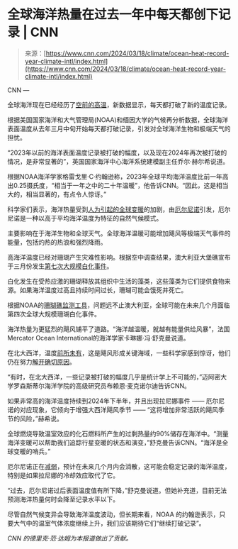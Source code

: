 <!--yml

category: 未分类

date: 2024-05-29 12:29:49

-->

# 全球海洋热量在过去一年中每天都创下记录 | CNN

> 来源：[https://www.cnn.com/2024/03/18/climate/ocean-heat-record-year-climate-intl/index.html](https://www.cnn.com/2024/03/18/climate/ocean-heat-record-year-climate-intl/index.html)

CNN —

全球海洋现在已经经历了[空前的高温](https://www.cnn.com/2023/08/04/world/ocean-heat-temperature-record-climate/index.html)，新数据显示，每天都打破了新的温度记录。

根据美国国家海洋和大气管理局(NOAA)和缅因大学的气候再分析数据，全球海洋表面温度从去年三月中旬开始每天都打破记录，引发对全球海洋生物和极端天气的担忧。

“2023年以前的海洋表面温度记录被打破的幅度，以及现在2024年再次被打破的情况，是非常显著的”，英国国家海洋中心海洋系统建模副主任乔尔·赫尔希说道。

根据NOAA海洋学家格雷戈里·C·约翰逊称，2023年全球平均海洋温度比前一年高出0.25摄氏度，“相当于一年之中的二十年温暖”，他告诉CNN。“因此，这是相当大的，相当显著的，有点令人惊讶。”

科学家们表示，海洋热量受到[人为引起的全球变暖](https://www.cnn.com/2024/03/06/climate/hottest-february-climate-copernicus-record-intl/index.html)的加剧，由[厄尔尼诺](https://www.cnn.com/2023/07/14/weather/what-is-el-nino-xpn/index.html)引发，厄尔尼诺是一种以高于平均海洋温度为特征的自然气候模式。

主要影响在于海洋生物和全球天气。全球海洋温暖可能增加飓风等极端天气事件的能量，包括灼热的热浪和强烈降雨。

高海洋温度已经对珊瑚产生灾难性影响。根据空中调查结果，澳大利亚大堡礁宣布于三月份发生[第七次大规模白化事件](https://www.cnn.com/2024/03/07/australia/mass-coral-bleaching-event-great-barrier-reef-intl-hnk-scn/index.html)。

白化发生在受热应激的珊瑚释放其组织中生活的藻类，这些藻类为它们提供食物来源。如果海洋温度过高且持续时间过长，珊瑚可能会饿死并死亡。

根据NOAA的[珊瑚礁监测工具](https://coralreefwatch.noaa.gov/satellite/bleachingoutlook_cfs/current_image/cur_cfsv2_prob-4mon_v5_alertlevel1_45ns.gif)，问题远不止澳大利亚，全球可能在未来几个月面临第四次全球大规模珊瑚白化事件。

海洋热量为更猛烈的飓风铺平了道路。“海洋越温暖，就越有能量供给风暴”，法国Mercator Ocean International的海洋学家卡琳娜·冯·舒克曼说道。

在北大西洋，温度[前所未有](https://www.cnn.com/2023/06/20/europe/marine-heatwave-north-atlantic-climate-scn-intl/index.html)，这是飓风形成关键海域，一些科学家感到惊讶，他们仍在努力[解开确切原因](https://www.cnn.com/2023/05/05/world/ocean-surface-temperature-heat-record-climate-intl/index.html)。

“有时，在北大西洋，一些记录被打破的幅度几乎是统计学上不可能的，”迈阿密大学罗森斯蒂尔海洋学院的高级研究员布赖恩·麦克诺尔迪告诉CNN。

如果非常高的海洋温度持续到2024年下半年，并且出现拉尼娜事件 —— 厄尔尼诺的对应现象，它倾向于增强大西洋飓风季节 —— “这将增加非常活跃的飓风季节的风险，”赫希说。

全球燃烧导致温室效应的化石燃料所产生的过剩热量约90%储存在海洋中。“测量海洋变暖可以帮助我们追踪行星变暖的状态和演变，”舒克曼告诉CNN。“海洋是全球变暖的哨兵。”

厄尔尼诺正在[减弱](https://www.cnn.com/2024/02/07/weather/el-nino-super-winter-climate/index.html)，预计在未来几个月内会消散，这可能会稳定记录的海洋温度，特别是如果拉尼娜的冷却效应取代了它。

“过去，厄尔尼诺过后表面温度值有所下降，”舒克曼说道。但她补充道，目前无法预测海洋热量何时会降至记录水平以下。

尽管自然气候变异会导致海洋温度波动，但长期来看，NOAA 的约翰逊表示，只要大气中的温室气体浓度继续上升，我们应该期待它们“继续打破记录”。

*CNN 的德里克·范·达姆为本报道做出了贡献。*

